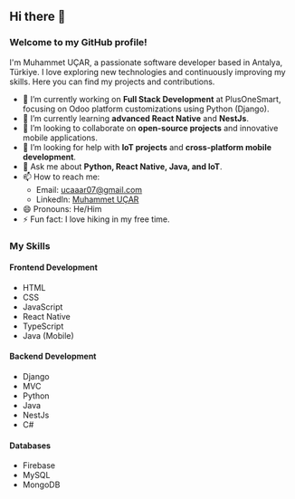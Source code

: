 ## Hi there 👋

<!--
**ucarrr/ucarrr** is a ✨ _special_ ✨ repository because its `README.md` (this file) appears on your GitHub profile.

Here are some ideas to get you started:

- 🔭 I’m currently working on ...
- 🌱 I’m currently learning ...
- 👯 I’m looking to collaborate on ...
- 🤔 I’m looking for help with ...
- 💬 Ask me about ...
- 📫 How to reach me: ...
- 😄 Pronouns: ...
- ⚡ Fun fact: ...
-->
### Welcome to my GitHub profile!

I'm Muhammet UÇAR, a passionate software developer based in Antalya, Türkiye. I love exploring new technologies and continuously improving my skills. Here you can find my projects and contributions.

- 🔭 I’m currently working on **Full Stack Development** at PlusOneSmart, focusing on Odoo platform customizations using Python (Django).
- 🌱 I’m currently learning **advanced React Native** and **NestJs**.
- 👯 I’m looking to collaborate on **open-source projects** and innovative mobile applications.
- 🤔 I’m looking for help with **IoT projects** and **cross-platform mobile development**.
- 💬 Ask me about **Python, React Native, Java, and IoT**.
- 📫 How to reach me: 
  - Email: ucaaar07@gmail.com
  - LinkedIn: [Muhammet UÇAR](https://www.linkedin.com/in/muhammet-u%C3%A7ar/)
- 😄 Pronouns: He/Him
- ⚡ Fun fact: I love hiking in my free time.

### My Skills

#### Frontend Development
- HTML
- CSS
- JavaScript
- React Native
- TypeScript
- Java (Mobile)

#### Backend Development
- Django
- MVC
- Python
- Java
- NestJs
- C#

#### Databases
- Firebase
- MySQL
- MongoDB
